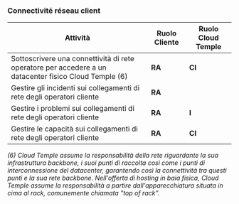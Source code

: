 ### Connectivité réseau client

| Attività                                                                                             | Ruolo Cliente | Ruolo Cloud Temple |
|------------------------------------------------------------------------------------------------------|--------------|--------------------|
| Sottoscrivere una connettività di rete operatore per accedere a un datacenter fisico Cloud Temple (6)| __RA__       | __CI__             |
| Gestire gli incidenti sui collegamenti di rete degli operatori cliente                               | __RA__       |                    |
| Gestire i problemi sui collegamenti di rete degli operatori cliente                                  | __RA__       | __I__              |
| Gestire le capacità sui collegamenti di rete degli operatori cliente                                 | __RA__       | __CI__             |

*(6) Cloud Temple assume la responsabilità della rete riguardante la sua infrastruttura backbone, i suoi punti di raccolta così come i punti di interconnessione del datacenter, garantendo così la connettività tra questi punti e la sua rete backbone. Nell'offerta di hosting in baia fisica, Cloud Temple assume la responsabilità a partire dall'apparecchiatura situata in cima al rack, comunemente chiamata "top of rack".*